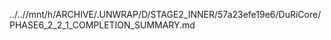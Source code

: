../..//mnt/h/ARCHIVE/.UNWRAP/D/STAGE2_INNER/57a23efe19e6/DuRiCore/PHASE6_2_2_1_COMPLETION_SUMMARY.md
